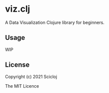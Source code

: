 # viz.clj

A Data Visualization Clojure library for beginners.

## Usage

WIP

## License

Copyright (c) 2021 Scicloj

The MIT Licence
